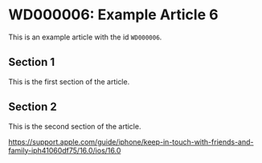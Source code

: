 # WD000006: Example Article 6

This is an example article with the id `WD000006`.

## Section 1

This is the first section of the article.

## Section 2

This is the second section of the article.

https://support.apple.com/guide/iphone/keep-in-touch-with-friends-and-family-iph41060df75/16.0/ios/16.0
